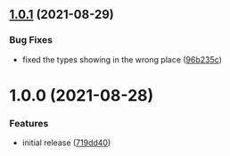 ## [1.0.1](https://github.com/animafps/glicko2.ts/compare/v1.0.0...v1.0.1) (2021-08-29)


### Bug Fixes

* fixed the types showing in the wrong place ([96b235c](https://github.com/animafps/glicko2.ts/commit/96b235c201a000535fedb93947f1ce5b13a9c031))

# 1.0.0 (2021-08-28)


### Features

* initial release ([719dd40](https://github.com/animafps/glicko2.ts/commit/719dd40d3aa28ae2def31699e416fb13e305e946))
